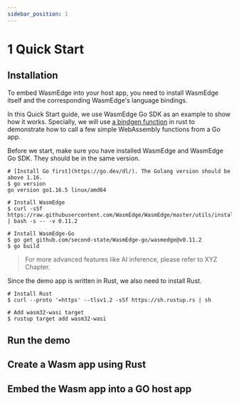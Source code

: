 ```yaml
---
sidebar_position: 1
---
```


# 1 Quick Start

## Installation

To embed WasmEdge into your host app, you need to install WasmEdge itself and the corresponding WasmEdge's language bindings. 

In this Quick Start guide, we use WasmEdge Go SDK as an example to show how it works. Specially, we will use [a bindgen function](https://github.com/second-state/WasmEdge-go-examples/tree/master/go_BindgenFuncs) in rust to demonstrate how to call a few simple WebAssembly functions from a Go app.

Before we start, make sure you have installed WasmEdge and WasmEdge Go SDK. They should be in the same version.

```
# [Install Go first](https://go.dev/dl/). The Golang version should be above 1.16.
$ go version
go version go1.16.5 linux/amd64

# Install WasmEdge
$ curl -sSf https://raw.githubusercontent.com/WasmEdge/WasmEdge/master/utils/install.sh | bash -s -- -v 0.11.2

# Install WasmEdge-Go
$ go get github.com/second-state/WasmEdge-go/wasmedge@v0.11.2
$ go build
```
> For more advanced features like AI inference, please refer to XYZ Chapter.

Since the demo app is written in Rust, we also need to install Rust.

```
# Install Rust
$ curl --proto '=https' --tlsv1.2 -sSf https://sh.rustup.rs | sh

# Add wasm32-wasi target
$ rustup target add wasm32-wasi
```

## Run the demo





## Create a Wasm app using Rust 


## Embed the Wasm app into a GO host app